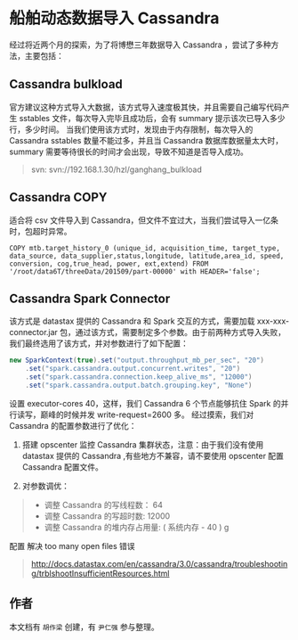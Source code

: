 # 船舶动态数据导入 Cassandra

经过将近两个月的探索，为了将博懋三年数据导入 Cassandra ，尝试了多种方法，主要包括：  


## Cassandra bulkload

官方建议这种方式导入大数据，该方式导入速度极其快，并且需要自己编写代码产生 sstables 文件，每次导入完毕且成功后，会有 summary 提示该次已导入多少行，多少时间。
当我们使用该方式时，发现由于内存限制，每次导入的 Cassandra sstables 数量不能过多，并且当 Cassandra 数据库数据量太大时， summary 需要等待很长的时间才会出现，导致不知道是否导入成功。

> svn: svn://192.168.1.30/hzl/ganghang_bulkload  


## Cassandra COPY

适合将 csv 文件导入到 Cassandra，但文件不宜过大，当我们尝试导入一亿条时，包超时异常。

```
COPY mtb.target_history_0 (unique_id, acquisition_time, target_type, data_source, data_supplier,status,longitude, latitude,area_id, speed, conversion, cog,true_head, power, ext,extend) FROM '/root/data6T/threeData/201509/part-00000' with HEADER='false';
```

## Cassandra Spark Connector

该方式是 datastax 提供的 Cassandra 和 Spark 交互的方式，需要加载 xxx-xxx-connector.jar 包，通过该方式，需要制定多个参数。由于前两种方式导入失败，我们最终选用了该方式，并对参数进行了如下配置：

```scala
new SparkContext(true).set("output.throughput_mb_per_sec", "20")
	.set("spark.cassandra.output.concurrent.writes", "20")
	.set("spark.cassandra.connection.keep_alive_ms", "12000")
	.set("spark.cassandra.output.batch.grouping.key", "None")
```

设置 executor-cores 40，这样，我们 Cassandra 6 个节点能够抗住 Spark 的并行读写，巅峰的时候并发 write-request=2600 多。
经过摸索，我们对 Cassandra 的配置参数进行了优化：  

1. 搭建 opscenter 监控 Cassandra 集群状态，注意：由于我们没有使用 datastax 提供的 Cassandra ,有些地方不兼容，请不要使用 opscenter 配置 Cassandra 配置文件。  

2. 对参数调优：  

> * 调整 Cassandra 的写线程数： 64  
> * 调整 Cassandra 的写超时数: 12000
> * 调整 Cassandra 的堆内存占用量: ( 系统内存 - 40 ) g

配置 解决 too many open files 错误  

> http://docs.datastax.com/en/cassandra/3.0/cassandra/troubleshooting/trblshootInsufficientResources.html 


## 作者

本文档有 `胡作梁` 创建，有 `尹仁强` 参与整理。
